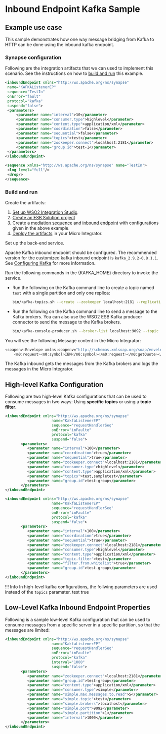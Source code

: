 # Inbound Endpoint Kafka Sample

## Example use case

This sample demonstrates how one way message bridging from Kafka to HTTP can be done using the inbound kafka endpoint.

### Synapse configuration

Following are the integration artifacts that we can used to implement this scenario. See the instructions on how to [build and run](#build-and-run) this example.

```xml tab='Inbound Endpoint'
<inboundEndpoint xmlns="http://ws.apache.org/ns/synapse"
 name="KAFKAListenerEP"
 sequence="TestIn"
 onError="fault"
 protocol="kafka"
 suspend="false">
 <parameters>
     <parameter name="interval">10</parameter>
     <parameter name="consumer.type">highlevel</parameter>
     <parameter name="content.type">application/xml</parameter>
     <parameter name="coordination">false</parameter>
     <parameter name="sequential">false</parameter>
     <parameter name="topics">test</parameter>
     <parameter name="zookeeper.connect">localhost:2181</parameter>
     <parameter name="group.id">test-1</parameter>
 </parameters>
</inboundEndpoint>
```

```xml tab='Sequence'
<sequence xmlns="http://ws.apache.org/ns/synapse" name="TestIn">
 <log level="full"/>
 <drop/>
</sequence>
```

### Build and run

Create the artifacts:

1. [Set up WSO2 Integration Studio](../../../../develop/installing-WSO2-Integration-Studio).
2. [Create an ESB Solution project](../../../../develop/creating-projects/#esb-config-project)
3. Create a [mediation sequence](../../../../develop/creating-artifacts/creating-reusable-sequences) and [inbound endpoint](../../../../develop/creating-an-inbound-endpoint) with configurations given in the above example.
4. [Deploy the artifacts](../../../../develop/deploy-and-run) in your Micro Integrator.

Set up the back-end service.

Apache Kafka inbound endpoint should be configured. The recommended version for the customized kafka 
inbound endpoint is `kafka_2.9.2-0.8.1.1`. See [Configuring Kafka](../../../../setup/configuring-kafka) for more information. 

Run the following commands in the {KAFKA_HOME} directory to invoke the service.
    
-   Run the following on the Kafka command line to create a topic named `test` with a single partition and only one
    replica:

    ```bash
    bin/kafka-topics.sh --create --zookeeper localhost:2181 --replication-factor 1 --partitions 1 --topic test
    ```

-   Run the following on the Kafka command line to send a message to the Kafka brokers. You can also use the WSO2 ESB Kafka producer connector to send the message to the Kafka brokers.

    ```bash
    bin/kafka-console-producer.sh --broker-list localhost:9092 --topic test
    ```

You will see the following Message content in the Micro Integrator:

```bash
<soapenv:Envelope xmlns:soapenv="http://schemas.xmlsoap.org/soap/envelope/" xmlns:wsa="http://www.w3.org/2005/08/addressing"><soapenv:Body><m0:getQuote xmlns:m0="http://services.samples">
    <m0:request><m0:symbol>IBM</m0:symbol></m0:request></m0:getQuote></soapenv:Body></soapenv:Envelope>
```

The Kafka inbound gets the messages from the Kafka brokers and logs the messages in the Micro Integrator.

## High-level Kafka Configuration

Following are two high-level Kafka configurations that can be used to consume messages in two ways: Using **specific topics** or using a **topic filter**.

```xml tab='Using Specific Topics'
<inboundEndpoint xmlns="http://ws.apache.org/ns/synapse"
                     name="KakfaListenerEP"
                     sequence="requestHandlerSeq"
                     onError="inFaulte"
                     protocol="kafka"
                     suspend="false">
       <parameters>
          <parameter name="interval">100</parameter> 
          <parameter name="coordination">true</parameter>
          <parameter name="sequential">true</parameter>
          <parameter name="zookeeper.connect">localhost:2181</parameter>
          <parameter name="consumer.type">highlevel</parameter>
          <parameter name="content.type">application/xml</parameter>
          <parameter name="topics">test,sampletest</parameter>
          <parameter name="group.id">test-group</parameter>
       </parameters>
</inboundEndpoint>
```

```xml tab='Using a Topic Filter'
<inboundEndpoint xmlns="http://ws.apache.org/ns/synapse"
                     name="KakfaListenerEP"
                     sequence="requestHandlerSeq"
                     onError="inFaulte"
                     protocol="kafka"
                     suspend="false">
       <parameters>
          <parameter name="interval">100</parameter> 
          <parameter name="coordination">true</parameter>
          <parameter name="sequential">true</parameter>
          <parameter name="zookeeper.connect">localhost:2181</parameter>
          <parameter name="consumer.type">highlevel</parameter>
          <parameter name="content.type">application/xml</parameter>
          <parameter name="topic.filter">test</parameter>
          <parameter name="filter.from.whitelist">true</parameter>
          <parameter name="group.id">test-group</parameter>      
       </parameters>
</inboundEndpoint>
```

!!! Info
    In high-level kafka configurations, the follwing parameters are used instead of the `topics` paramater.
    <parameter name="topic.filter">test</parameter>
    <parameter name="filter.from.whitelist">true</parameter>


## Low-Level Kafka Inbound Endpoint Properties

Following is a sample low-level Kafka configuration that can be used to consume messages from a specific server in a specific partition, so that the messages are limited:

```xml
<inboundEndpoint xmlns="http://ws.apache.org/ns/synapse"
                     name="KakfaListenerEP"
                     sequence="requestHandlerSeq"
                     onError="inFaulte"
                     protocol="kafka"
                     interval="1000"
                     suspend="false">
       <parameters>     
          <parameter name="zookeeper.connect">localhost:2181</parameter>
          <parameter name="group.id">test-group</parameter>  
          <parameter name="content.type">application/xml</parameter>
          <parameter name="consumer.type">simple</parameter>
          <parameter name="simple.max.messages.to.read">5</parameter>
          <parameter name="simple.topic">test</parameter>
          <parameter name="simple.brokers">localhost</parameter>
          <parameter name="simple.port">9092</parameter>
          <parameter name="simple.partition">1</parameter>
          <parameter name="interval">1000</parameter>
       </parameters>
</inboundEndpoint>
```
